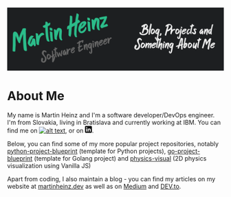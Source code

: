 ![Header](readme_header.png "Header")

# About Me

My name is Martin Heinz and I'm a software developer/DevOps engineer. I'm from Slovakia, living in Bratislava and currently working at IBM. You can find me on [![alt text][1.2]][1],  or on [![alt text][3.2]][3].

Below, you can find some of my more popular project repositories, notably [python-project-blueprint](https://github.com/MartinHeinz/python-project-blueprint) (template for Python projects), [go-project-blueprint](https://github.com/MartinHeinz/go-project-blueprint) (template for Golang project) and [physics-visual](https://github.com/MartinHeinz/physics-visual) (2D physics visualization using Vanilla JS)

Apart from coding, I also maintain a blog - you can find my articles on my website at [martinheinz.dev](https://martinheinz.dev/) as well as on [Medium](https://medium.com/@martin.heinz) and [DEV.to](https://dev.to/martinheinz).


<!-- links to social media icons -->

<!-- icons with padding -->

[1.1]: http://i.imgur.com/tXSoThF.png (twitter icon with padding)
[2.1]: http://i.imgur.com/0o48UoR.png (github icon with padding)

<!-- icons without padding -->

[1.2]: http://i.imgur.com/wWzX9uB.png (twitter icon without padding)
[2.2]: http://i.imgur.com/9I6NRUm.png (github icon without padding)
[3.2]: ./linkedin-3-16.png (LinkedIn icon without padding)


<!-- links to your social media accounts -->
<!-- update these accordingly -->

[1]: https://twitter.com/Martin_Heinz_
[2]: https://github.com/MartinHeinz
[3]: https://www.linkedin.com/in/heinz-martin/
